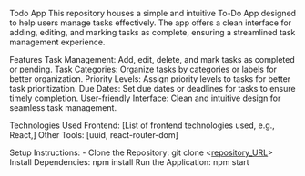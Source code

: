 Todo App
        This repository houses a simple and intuitive To-Do App designed to help users manage tasks effectively.
        The app offers a clean interface for adding, editing, and marking tasks as complete, ensuring a streamlined 
        task management experience.

Features
        Task Management: Add, edit, delete, and mark tasks as completed or pending.
        Task Categories: Organize tasks by categories or labels for better organization.
        Priority Levels: Assign priority levels to tasks for better task prioritization.
        Due Dates: Set due dates or deadlines for tasks to ensure timely completion.
        User-friendly Interface: Clean and intuitive design for seamless task management.
        
Technologies Used
        Frontend: [List of frontend technologies used, e.g., React,]
        Other Tools: [uuid, react-router-dom]

Setup Instructions: - 
       Clone the Repository: git clone <[repository_URL](https://github.com/vikram8376/Todo_app.git)>
       Install Dependencies: npm install
       Run the Application: npm start 
